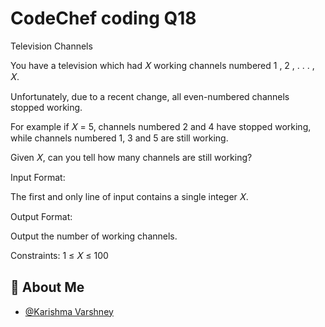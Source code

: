 
# CodeChef coding Q18

Television Channels

You have a television which had 
𝑋 working channels numbered 
1
,
2
,
.
.
.
,
𝑋. 

Unfortunately, due to a recent change, all even-numbered channels stopped working.

For example if 
𝑋
= 5, channels numbered 
2 and 
4
have stopped working, while channels numbered 
1, 
3
and 
5 are still working.

Given 
𝑋, can you tell how many channels are still working?

Input Format:

The first and only line of input contains a single integer 
𝑋.

Output Format:

Output the number of working channels.

Constraints: 
1
≤
𝑋
≤
100

## 🚀 About Me

- [@Karishma Varshney](https://github.com/Karishma-Varshney)
